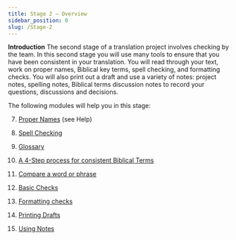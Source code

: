 ```yaml
---
title: Stage 2 – Overview
sidebar_position: 0
slug: /Stage-2
---
```




**Introduction** The second stage of a translation project involves checking by the team. In this second stage you will use many tools to ensure that you have been consistent in your translation. You will read through your text, work on proper names, Biblical key terms, spell checking, and formatting checks. You will also print out a draft and use a variety of notes: project notes, spelling notes, Biblical terms discussion notes to record your questions, discussions and decisions.


The following modules will help you in this stage:


  7.  [Proper Names](https://sillsdev.github.io/paratext-manual/7.PN) (see Help)


  8.  [Spell Checking](https://sillsdev.github.io/paratext-manual/8.SP)


  9.  [Glossary](https://sillsdev.github.io/paratext-manual/9.GL)


 10.  [A 4-Step process for consistent Biblical Terms](https://sillsdev.github.io/paratext-manual/10.BT)


 11.  [Compare a word or phrase](https://sillsdev.github.io/paratext-manual/11.MP)


 12.  [Basic Checks](https://sillsdev.github.io/paratext-manual/12.BC2)


 13.  [Formatting checks](https://sillsdev.github.io/paratext-manual/13.FC)


 14.  [Printing Drafts](https://sillsdev.github.io/paratext-manual/14.PD)


 15.  [Using Notes](https://sillsdev.github.io/paratext-manual/15.UN)

